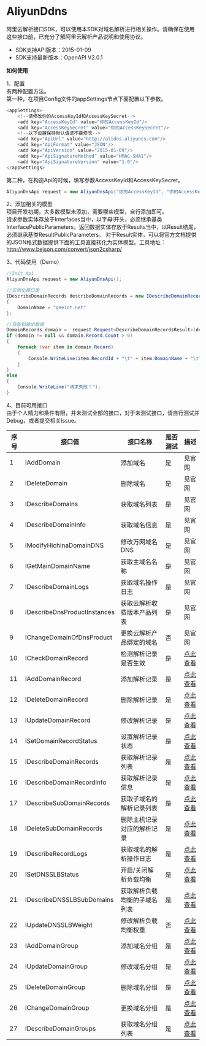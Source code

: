# AliyunDdns
阿里云解析接口SDK，可以使用本SDK对域名解析进行相关操作。请确保在使用这些接口前，已充分了解阿里云解析产品说明和使用协议。<br />
- SDK支持API版本：2015-01-09
- SDK支持最新版本：OpenAPI V2.0.1

**如何使用**

1、配置<br />
有两种配置方法。<br />
第一种，在项目Config文件的appSettings节点下面配置以下参数。<br />
```csharp
<appSettings>
    <!--请修改你的AccessKeyId和AccessKeySecret-->
    <add key="AccessKeyId" value="你的AccessKeyId"/>
    <add key="AccessKeySecret" value="你的AccessKeySecret"/>
    <!--以下设置保持默认值请不要修改-->
    <add key="ApiUrl" value="http://alidns.aliyuncs.com"/>
    <add key="ApiFormat" value="JSON"/>
    <add key="ApiVersion" value="2015-01-09"/>
    <add key="ApiSignatureMethod" value="HMAC-SHA1"/>
    <add key="ApiSignatureVersion" value="1.0"/>
</appSettings>
```
第二种，在构造Api的时候，填写参数AccessKeyId和AccessKeySecret。<br />
```csharp
AliyunDnsApi request = new AliyunDnsApi("你的AccessKeyId", "你的AccessKeySecret");
```

2、添加相关的模型<br />
项目开发初期，大多数模型未添加，需要哪些模型，自行添加即可。<br />
请求参数实体存放于Interfaces当中，以字母I开头，必须继承基类InterfacePublicParameters，返回数据实体存放于Results当中，以Result结尾，必须继承基类ResultPublicParameters。
对于Result实体，可以将官方文档提供的JSON格式数据提供下面的工具直接转化为实体模型。工具地址：http://www.bejson.com/convert/json2csharp/ <br />

3、代码使用（Demo）<br />
```csharp
//Init Api
AliyunDnsApi request = new AliyunDnsApi();

//实例化接口类
IDescribeDomainRecords describeDomainRecords = new IDescribeDomainRecords()
{
    DomainName = "geeiot.net"
};

//获取和输出数据
DomainRecords domain =  request.Request<DescribeDomainRecordsResult>(describeDomainRecords).DomainRecords; //泛型参数为Result实体模型
if (domain != null && domain.Record.Count > 0)
{
    foreach (var item in domain.Record)
    {
        Console.WriteLine(item.RecordId + "\t" + item.DomainName + "\t" + item.Status + "\t" + item.RR + "\t" + item.Value);
    }
}
else
{
    Console.WriteLine("请求失败！");
}
```

4、目前可用接口<br />
由于个人精力和条件有限，并未测试全部的接口，对于未测试接口，请自行测试并Debug，或者提交相关Issue。<br />

| 序号  | 接口值  | 接口名称 | 是否测试 |  描述  |
| ------------ | ------------ | ------- |------------ | ------------ |
| 1  | IAddDomain  | 添加域名  | 是  | 见官网  |
| 2  | IDeleteDomain  | 删除域名  | 是  |  见官网 |
| 3  | IDescribeDomains  | 获取域名列表  | 是  |  见官网 |
| 4  | IDescribeDomainInfo  | 获取域名信息  | 是  |  见官网 |
| 5  | IModifyHichinaDomainDNS  | 修改万网域名DNS  | 是  |  见官网 |
| 6  | IGetMainDomainName  | 获取主域名名称   | 是  | 见官网  |
| 7  | IDescribeDomainLogs  | 获取域名操作日志   | 是  | 见官网  |
| 8  | IDescribeDnsProductInstances  | 获取云解析收费版本产品列表   | 是  | 见官网  |
| 9  | IChangeDomainOfDnsProduct  | 更换云解析产品绑定的域名   | 否  | 见官网  |
| 10  | ICheckDomainRecord  | 检测解析记录是否生效   | 是  | [点此查看](https://help.aliyun.com/document_detail/29770.html?spm=a2c4g.11186623.6.632.57482a2fJsIWI8 "点此查看")  |
| 11  | IAddDomainRecord  | 添加解析记录   | 是  | [点此查看](https://help.aliyun.com/document_detail/29772.html?spm=a2c4g.11186623.6.634.1a2c7d8c0ELy4p "点此查看") |
| 12  | IDeleteDomainRecord  | 删除解析记录   | 是  | [点此查看](https://help.aliyun.com/document_detail/29773.html?spm=a2c4g.11186623.6.635.5cff47d9MTmKi2 "点此查看") |
| 13  | IUpdateDomainRecord  | 修改解析记录   | 是  | [点此查看](https://help.aliyun.com/document_detail/29774.html?spm=a2c4g.11186623.6.636.208f2911qU30OW "点此查看") |
| 14  | ISetDomainRecordStatus  | 设置解析记录状态   | 是  | [点此查看](https://help.aliyun.com/document_detail/29775.html?spm=a2c4g.11186623.6.637.68ca6e00pErW5k "点此查看") |
| 15  | IDescribeDomainRecords  | 获取解析记录列表   | 是  | [点此查看](https://help.aliyun.com/document_detail/29776.html?spm=a2c4g.11186623.6.638.79be2911qegwNF "点此查看") |
| 16  | IDescribeDomainRecordInfo  | 获取解析记录信息   | 是  | [点此查看](https://help.aliyun.com/document_detail/29777.html?spm=a2c4g.11186623.6.639.73114c25AT5ItS "点此查看")|
| 17  | IDescribeSubDomainRecords   | 获取子域名的解析记录列表   | 是  | [点此查看](https://help.aliyun.com/document_detail/29778.html?spm=a2c4g.11186623.6.640.798347d93OwMQN "点此查看")  |
| 18  | IDeleteSubDomainRecords  | 删除主机记录对应的解析记录   | 是  | [点此查看](https://help.aliyun.com/document_detail/29779.html?spm=a2c4g.11186623.6.641.55bb5684TOnon4 "点此查看")  |
| 19  | IDescribeRecordLogs  | 获取域名的解析操作日志   | 是  | [点此查看](https://help.aliyun.com/document_detail/29780.html?spm=a2c4g.11186623.6.642.111e2b4bFa4xyX "点此查看")  |
| 20  | ISetDNSSLBStatus  | 开启/关闭解析负载均衡   | 是  | [点此查看](https://help.aliyun.com/document_detail/29782.html?spm=a2c4g.11186623.6.644.ab015684lMjNo3 "点此查看")  |
| 21  | IDescribeDNSSLBSubDomains  | 获取解析负载均衡的子域名列表   | 是  | [点此查看](https://help.aliyun.com/document_detail/29783.html?spm=a2c4g.11186623.6.645.1b574c25bnb0i4 "点此查看")  |
| 22  | IUpdateDNSSLBWeight  | 修改解析负载均衡权重   | 否  | [点此查看](https://help.aliyun.com/document_detail/29784.html?spm=a2c4g.11186623.6.646.79e527d6KMjZ5g "点此查看")  |
| 23  | IAddDomainGroup  | 添加域名分组   | 是  | [点此查看](https://help.aliyun.com/document_detail/29762.html?spm=a2c4g.11186623.6.626.d8a76aabw0T2tJ "点此查看")  |
| 24  | IUpdateDomainGroup  | 修改域名分组   | 是  | [点此查看](https://help.aliyun.com/document_detail/29763.html?spm=a2c4g.11186623.6.627.6533698efJi0FF "点此查看")  |
| 25  | IDeleteDomainGroup  | 删除域名分组   | 是  | [点此查看](https://help.aliyun.com/document_detail/29764.html?spm=a2c4g.11186623.6.628.1c252a2fkDyKEO "点此查看")  |
| 26  | IChangeDomainGroup  | 更换域名分组   | 是  | [点此查看](https://help.aliyun.com/document_detail/29765.html?spm=a2c4g.11186623.6.629.477a59c8CeLeTd "点此查看")  |
| 27  | IDescribeDomainGroups  | 获取域名分组列表   | 是  | [点此查看](https://help.aliyun.com/document_detail/29766.html?spm=a2c4g.11186623.6.630.3b755ce5jjpZAB "点此查看")  |